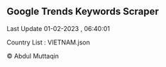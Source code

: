 

## Google Trends Keywords Scraper 
 
Last Update 01-02-2023 , 06:40:01

Country List :
VIETNAM.json



© Abdul Muttaqin 

